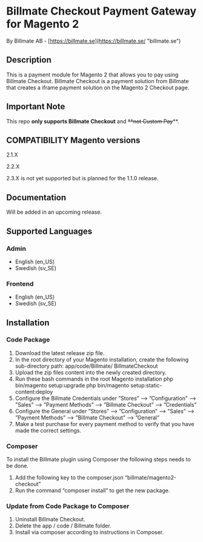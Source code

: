 # Billmate Checkout Payment Gateway for Magento 2
By Billmate AB - [https://billmate.se](https://billmate.se/ "billmate.se")

## Description
This is a payment module for Magento 2 that allows you to pay using Billmate Checkout. Billmate Checkout is a payment solution from Billmate that creates a iframe payment solution on the Magento 2 Checkout page. 

## Important Note
This repo **only supports Billmate Checkout** and ~~**not Custom Pay~~**.

## COMPATIBILITY Magento versions
2.1.X

2.2.X

2.3.X is not yet supported but is planned for the 1.1.0 release.

## Documentation
Will be added in an upcoming release.

## Supported Languages
### Admin
* English (en_US)
* Swedish (sv_SE)
### Frontend
* English (en_US)
* Swedish (sv_SE)

## Installation

### Code Package
1. Download the latest release zip file. 
2. In the root directory of your Magento installation, create the following sub-directory path:
app/code/Billmate/ BillmateCheckout
3. Upload the zip files content into the newly created directory. 
4. Run these bash commands in the root Magento installation 
php bin/magento setup:upgrade 
php bin/magento setup:static-content:deploy 
5. Configure the Billmate Credentials under ”Stores” –> ”Configuration” –> ”Sales” –> ”Payment Methods” –> ”Billmate Checkout” –> ”Credentials” 
6. Configure the General under ”Stores” –> ”Configuration” –> ”Sales” –> ”Payment Methods” –> ”Billmate Checkout” –> ”General” 
7. Make a test purchase for every payment method to verify that you have made the correct settings.  

### Composer 
To install the Billmate plugin using Composer the following steps needs to be done. 
1. Add the following key to the composer.json “billmate/magento2-checkout” 
2. Run the command “composer install” to get the new package. 

### Update from Code Package to Composer
1. Uninstall Billmate Checkout.
2. Delete the app / code / Billmate folder.
3. Install via composer according to instructions in Composer.

